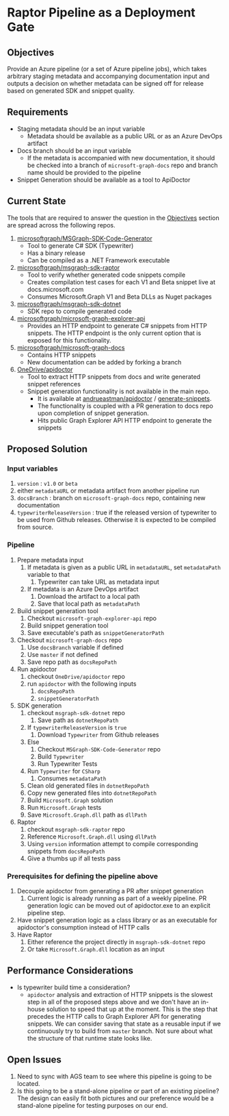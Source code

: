 # Raptor Pipeline as a Deployment Gate

## Objectives

Provide an Azure pipeline (or a set of Azure pipeline jobs), which takes arbitrary staging metadata and accompanying documentation input and outputs a decision on whether metadata can be signed off for release based on generated SDK and snippet quality.

## Requirements

- Staging metadata should be an input variable
  - Metadata should be available as a public URL or as an Azure DevOps artifact
- Docs branch should be an input variable
  - If the metadata is accompanied with new documentation, it should be checked into a branch of `microsoft-graph-docs` repo and branch name should be provided to the pipeline
- Snippet Generation should be available as a tool to ApiDoctor

## Current State

The tools that are required to answer the question in the [Objectives](#Objectives) section are spread across the following repos.
1. [microsoftgraph/MSGraph-SDK-Code-Generator](https://github.com/microsoftgraph/MSGraph-SDK-Code-Generator)
    - Tool to generate C# SDK (Typewriter)
    - Has a binary release
    - Can be compiled as a .NET Framework executable
2. [microsoftgraph/msgraph-sdk-raptor](https://github.com/microsoftgraph/msgraph-sdk-raptor)
    - Tool to verify whether generated code snippets compile
    - Creates compilation test cases for each V1 and Beta snippet live at docs.microsoft.com
    - Consumes Microsoft.Graph V1 and Beta DLLs as Nuget packages
3. [microsoftgraph/msgraph-sdk-dotnet](https://github.com/microsoftgraph/msgraph-sdk-dotnet)
    - SDK repo to compile generated code
4. [microsoftgraph/microsoft-graph-explorer-api](https://github.com/microsoftgraph/microsoft-graph-explorer-api)
    - Provides an HTTP endpoint to generate C# snippets from HTTP snippets. The HTTP endpoint is the only current option that is exposed for this functionality.
5. [microsoftgraph/microsoft-graph-docs](https://github.com/microsoftgraph/microsoft-graph-docs)
    - Contains HTTP snippets
    - New documentation can be added by forking a branch
6. [OneDrive/apidoctor](https://github.com/OneDrive/apidoctor)
    - Tool to extract HTTP snippets from docs and write generated snippet references
    - Snippet generation functionality is not available in the main repo.
      - It is available at [andrueastman/apidoctor](https://github.com/andrueastman/apidoctor) / [generate-snippets](https://github.com/andrueastman/apidoctor/tree/generate-snippets).
      - The functionality is coupled with a PR generation to docs repo upon completion of snippet generation.
      - Hits public Graph Explorer API HTTP endpoint to generate the snippets

## Proposed Solution
### Input variables
1. `version` : `v1.0` or `beta`
2. either `metadataURL` or metadata artifact from another pipeline run
3. `docsBranch` : branch on `microsoft-graph-docs` repo, containing new documentation
4. `typewriterReleaseVersion` : true if the released version of typewriter to be used from Github releases. Otherwise it is expected to be compiled from source.

### Pipeline
  1. Prepare metadata input
     1. If metadata is given as a public URL in `metadataURL`, set `metadataPath` variable to that
        1. Typewriter can take URL as metadata input
     1. If metadata is an Azure DevOps artifact
        1. Download the artifact to a local path
        2. Save that local path as `metadataPath`
  2. Build snippet generation tool
     1. Checkout `microsoft-graph-explorer-api` repo
     2. Build snippet generation tool
     3. Save executable's path as `snippetGeneratorPath`
  3. Checkout `microsoft-graph-docs` repo
     1. Use `docsBranch` variable if defined
     2. Use `master` if not defined
     3. Save repo path as `docsRepoPath`
  4. Run apidoctor
     1. checkout `OneDrive/apidoctor` repo
     2. run `apidoctor` with the following inputs
        1. `docsRepoPath`
        2. `snippetGeneratorPath`
  5. SDK generation
     1. checkout `msgraph-sdk-dotnet` repo
        1. Save path as `dotnetRepoPath`
     2. If `typewriterReleaseVersion` is `true`
        1. Download `Typewriter` from Github releases
     3. Else
        1. Checkout `MSGraph-SDK-Code-Generator` repo
        2. Build `Typewriter`
        3. Run Typewriter Tests
     4. Run `Typewriter` for `CSharp`
        1. Consumes `metadataPath`
     5. Clean old generated files in `dotnetRepoPath`
     6. Copy new generated files into `dotnetRepoPath`
     7.  Build `Microsoft.Graph` solution
     8.  Run `Microsoft.Graph` tests
     9.  Save `Microsoft.Graph.dll` path as `dllPath`
  6. Raptor
     1. checkout `msgraph-sdk-raptor` repo
     2. Reference `Microsoft.Graph.dll` using `dllPath`
     3. Using `version` information attempt to compile corresponding snippets from `docsRepoPath`
     4. Give a thumbs up if all tests pass

### Prerequisites for defining the pipeline above
1. Decouple apidoctor from generating a PR after snippet generation
   1. Current logic is already running as part of a weekly pipeline. PR generation logic can be moved out of apidoctor.exe to an explicit pipeline step.
2. Have snippet generation logic as a class library or as an executable for apidoctor's consumption instead of HTTP calls
3. Have Raptor
   1. Either reference the project directly in `msgraph-sdk-dotnet` repo
   2. Or take `Microsoft.Graph.dll` location as an input

## Performance Considerations
- Is typewriter build time a consideration?
  - `apidoctor` analysis and extraction of HTTP snippets is the slowest step in all of the proposed steps above and we don't have an in-house solution to speed that up at the moment. This is the step that precedes the HTTP calls to Graph Explorer API for generating snippets. We can consider saving that state as a reusable input if we continuously try to build from `master` branch. Not sure about what the structure of that runtime state looks like.

## Open Issues
1. Need to sync with AGS team to see where this pipeline is going to be located.
2. Is this going to be a stand-alone pipeline or part of an existing pipeline? The design can easily fit both pictures and our preference would be a stand-alone pipeline for testing purposes on our end.
